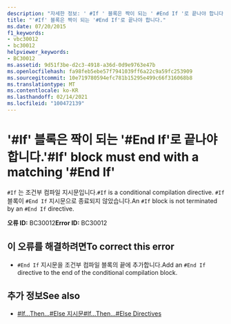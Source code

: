 ```yaml
---
description: "자세한 정보: ' #If ' 블록은 짝이 되는 ' #End If '로 끝나야 합니다."
title: "'#If' 블록은 짝이 되는 '#End If'로 끝나야 합니다."
ms.date: 07/20/2015
f1_keywords:
- vbc30012
- bc30012
helpviewer_keywords:
- BC30012
ms.assetid: 9d51f3be-d2c3-4918-a36d-0d9e9763e47b
ms.openlocfilehash: fa98feb5ebe57f7941039ff6a22c9a59fc253909
ms.sourcegitcommit: 10e719780594efc781b15295e499c66f316068b8
ms.translationtype: MT
ms.contentlocale: ko-KR
ms.lasthandoff: 02/14/2021
ms.locfileid: "100472139"
---
```

# <a name="if-block-must-end-with-a-matching-end-if"></a><span data-ttu-id="de787-103">'#If' 블록은 짝이 되는 '#End If'로 끝나야 합니다.</span><span class="sxs-lookup"><span data-stu-id="de787-103">'#If' block must end with a matching '#End If'</span></span>

<span data-ttu-id="de787-104">`#If` 는 조건부 컴파일 지시문입니다.</span><span class="sxs-lookup"><span data-stu-id="de787-104">`#If` is a conditional compilation directive.</span></span> <span data-ttu-id="de787-105">`#If` 블록이 `#End If` 지시문으로 종료되지 않았습니다.</span><span class="sxs-lookup"><span data-stu-id="de787-105">An `#If` block is not terminated by an `#End If` directive.</span></span>  
  
 <span data-ttu-id="de787-106">**오류 ID:** BC30012</span><span class="sxs-lookup"><span data-stu-id="de787-106">**Error ID:** BC30012</span></span>  
  
## <a name="to-correct-this-error"></a><span data-ttu-id="de787-107">이 오류를 해결하려면</span><span class="sxs-lookup"><span data-stu-id="de787-107">To correct this error</span></span>  
  
- <span data-ttu-id="de787-108">`#End If` 지시문을 조건부 컴파일 블록의 끝에 추가합니다.</span><span class="sxs-lookup"><span data-stu-id="de787-108">Add an `#End If` directive to the end of the conditional compilation block.</span></span>  
  
## <a name="see-also"></a><span data-ttu-id="de787-109">추가 정보</span><span class="sxs-lookup"><span data-stu-id="de787-109">See also</span></span>

- [<span data-ttu-id="de787-110">#If...Then...#Else 지시문</span><span class="sxs-lookup"><span data-stu-id="de787-110">#If...Then...#Else Directives</span></span>](../language-reference/directives/if-then-else-directives.md)
